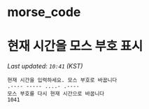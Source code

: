 # morse_code
# 현재 시간을 모스 부호 표시
<!-- MORSE_TIME_START -->
_Last updated: `10:41` (KST)_

```
현재 시간을 입력하세요. 모스 부호로 바꿉니다
.---- ----- ....- .----
모스 부호를 다시 현재 시간으로 바꿉니다
1041
```
<!-- MORSE_TIME_END -->
